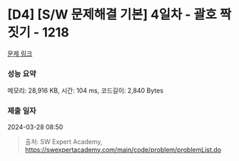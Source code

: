 # [D4] [S/W 문제해결 기본] 4일차 - 괄호 짝짓기 - 1218 

[문제 링크](https://swexpertacademy.com/main/code/problem/problemDetail.do?contestProbId=AV14eWb6AAkCFAYD) 

### 성능 요약

메모리: 28,916 KB, 시간: 104 ms, 코드길이: 2,840 Bytes

### 제출 일자

2024-03-28 08:50



> 출처: SW Expert Academy, https://swexpertacademy.com/main/code/problem/problemList.do
